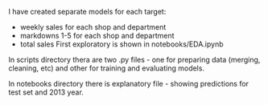 I have created separate models for each target:
- weekly sales for each shop and department 
- markdowns 1-5 for each shop and department 
- total sales
First exploratory is shown in notebooks/EDA.ipynb 

In scripts directory thera are two .py files - one for preparing data (merging, cleaning, etc) and other for training and evaluating models. 

In notebooks directory there is explanatory file - showing predictions for test set and 2013 year. 
